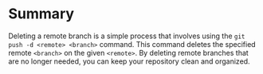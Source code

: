 # Summary

Deleting a remote branch is a simple process that involves using the `git push -d <remote> <branch>` command. This command deletes the specified remote `<branch>` on the given `<remote>`. By deleting remote branches that are no longer needed, you can keep your repository clean and organized.
